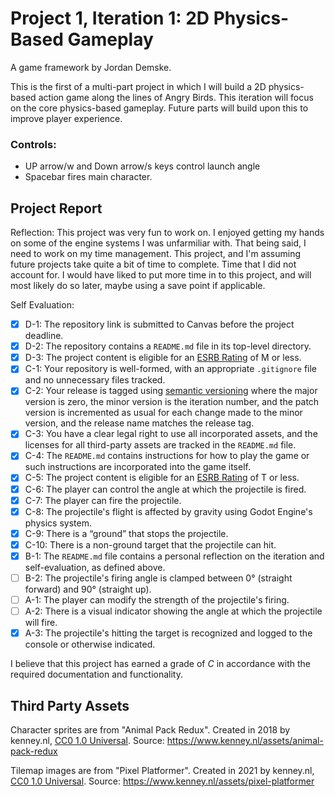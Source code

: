 # Project 1, Iteration 1: 2D Physics-Based Gameplay
A game framework by Jordan Demske.

This is the first of a multi-part project in which I will build a 2D physics-based action game along the lines of Angry Birds. This iteration will focus on the core physics-based gameplay. Future parts will build upon this to improve player experience.

### Controls:
- UP arrow/w and Down arrow/s keys control launch angle
- Spacebar fires main character.

## Project Report

Reflection: This project was very fun to work on. I enjoyed getting my hands on some of the engine systems I was unfarmiliar with. That being said, I need to work on my time management. This project, and I'm assuming future projects take quite a bit of time to complete. Time that I did not account for. I would have liked to put more time in to this project, and will most likely do so later, maybe using a save point if applicable.

Self Evaluation:

- [x] D-1: The repository link is submitted to Canvas before the project deadline.
- [x] D-2: The repository contains a <code>README.md</code> file in its top-level directory.
- [x] D-3: The project content is eligible for an <a href="https://www.esrb.org/ratings-guide/">ESRB Rating</a> of M or less.
- [x] C-1: Your repository is well-formed, with an appropriate <code>.gitignore</code> file and no unnecessary files tracked.
- [x] C-2: Your release is tagged using <a href="https://semver.org/">semantic versioning</a> where the major version is zero, the minor version is the iteration number, and the patch version is incremented as usual for each change made to the minor version, and the release name matches the release tag.
- [x] C-3: You have a clear legal right to use all incorporated assets, and the licenses for all third-party assets are tracked in the <code>README.md</code> file.
- [x] C-4: The <code>README.md</code> contains instructions for how to play the game or such instructions are incorporated into the game itself.
- [x] C-5: The project content is eligible for an <a href="https://www.esrb.org/ratings-guide/">ESRB Rating</a> of T or less.
- [x] C-6: The player can control the angle at which the projectile is fired.
- [x] C-7: The player can fire the projectile.
- [x] C-8: The projectile's flight is affected by gravity using Godot Engine's physics system.
- [x] C-9: There is a &ldquo;ground&rdquo; that stops the projectile.
- [x] C-10: There is a non-ground target that the projectile can hit.
- [x] B-1: The <code>README.md</code> file contains a personal reflection on the iteration and self-evaluation, as defined above.
- [ ] B-2: The projectile's firing angle is clamped between 0&deg; (straight forward) and 90&deg; (straight up).
- [ ] A-1: The player can modify the strength of the projectile's firing.
- [ ] A-2: There is a visual indicator showing the angle at which the projectile will fire.
- [x] A-3: The projectile's hitting the target is recognized and logged to the console or otherwise indicated.

I believe that this project has earned a grade of _C_ in accordance with the required documentation and functionality.

## Third Party Assets
Character sprites are from "Animal Pack Redux". Created in 2018 by kenney.nl,
[CC0 1.0 Universal](http://creativecommons.org/publicdomain/zero/1.0/). Source:
https://www.kenney.nl/assets/animal-pack-redux

Tilemap images are from "Pixel Platformer". Created in 2021 by kenney.nl,
[CC0 1.0 Universal](http://creativecommons.org/publicdomain/zero/1.0/). Source:
https://www.kenney.nl/assets/pixel-platformer